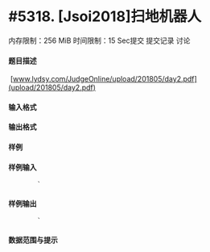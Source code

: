 
# #5318. [Jsoi2018]扫地机器人
内存限制：256 MiB 时间限制：15 Sec提交 提交记录 讨论
#### 题目描述
 [www.lydsy.com/JudgeOnline/upload/201805/day2.pdf](upload/201805/day2.pdf)
#### 输入格式

#### 输出格式

#### 样例

#### 样例输入

			`
#### 样例输出

			`
#### 数据范围与提示

